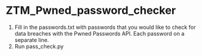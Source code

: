 # ZTM_Pwned_password_checker

1) Fill in the passwords.txt with passwords that you would like to check for
data breaches with the Pwned Passwords API. Each password on a separate line.
2) Run pass_check.py